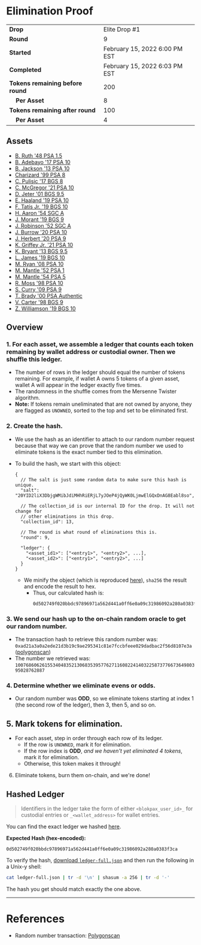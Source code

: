 # Elimination Proof

|||
|---|---|
| **Drop** | Elite Drop #1 |
| **Round** | 9 |
| **Started** | February 15, 2022 6:00 PM EST |
| **Completed** | February 15, 2022 6:03 PM EST |
| **Tokens remaining before round** | 200 |
| **&nbsp;&nbsp;&nbsp;&nbsp;Per Asset** | 8 |
| **Tokens remaining after round** | 100 |
| **&nbsp;&nbsp;&nbsp;&nbsp;Per Asset** | 4 |

## Assets

- [B. Ruth &#039;48 PSA 1.5](asset-847.md)
- [B. Adebayo &#039;17 PSA 10](asset-848.md)
- [B. Jackson &#039;13 PSA 10](asset-849.md)
- [Charizard &#039;99 PSA 8](asset-850.md)
- [C. Pulisic &#039;17 BGS 8](asset-851.md)
- [C. McGregor &#039;21 PSA 10](asset-852.md)
- [D. Jeter &#039;01 BGS 9.5](asset-853.md)
- [E. Haaland &#039;19 PSA 10](asset-854.md)
- [F. Tatís Jr. &#039;19 BGS 10](asset-855.md)
- [H. Aaron &#039;54 SGC A](asset-856.md)
- [J. Morant &#039;19 BGS 9](asset-857.md)
- [J. Robinson &#039;52 SGC A](asset-858.md)
- [J. Burrow &#039;20 PSA 10](asset-859.md)
- [J. Herbert &#039;20 PSA 9](asset-860.md)
- [K. Griffey Jr. &#039;21 PSA 10](asset-861.md)
- [K. Bryant &#039;13 BGS 9.5](asset-862.md)
- [L. James &#039;19 BGS 10](asset-863.md)
- [M. Ryan &#039;08 PSA 10](asset-864.md)
- [M. Mantle &#039;52 PSA 1](asset-865.md)
- [M. Mantle &#039;54 PSA 5](asset-866.md)
- [R. Moss &#039;98 PSA 10](asset-867.md)
- [S. Curry &#039;09 PSA 9](asset-868.md)
- [T. Brady &#039;00 PSA Authentic](asset-869.md)
- [V. Carter &#039;98 BGS 9](asset-870.md)
- [Z. Williamson &#039;19 BGS 10](asset-871.md)

## Overview

### 1. For each asset, we assemble a ledger that counts each token remaining by wallet address or custodial owner. Then we shuffle this ledger.
- The number of rows in the ledger should equal the number of tokens remaining. For example, if wallet A owns 5 tokens of a given asset, wallet A will appear in the ledger exactly five times.
- The randomness in the shuffle comes from the Mersenne Twister algorithm.
- **Note:** If tokens remain uneliminated that are not owned by anyone, they are flagged as `UNOWNED`, sorted to the top and set to be eliminated first.

### 2. Create the hash.
- We use the hash as an identifier to attach to our random number request because that way we can prove that the random number we used to eliminate tokens is the exact number tied to this elimination.
- To build the hash, we start with this object:
  ```jsonc
  {
    // The salt is just some random data to make sure this hash is unique.
    "salt": "20YID2liX3DbjgWMibJdiMHhRiERjL7yJOeP4jQyWK0LjmwElGQxDnAG8Eabl8so",

    // The collection_id is our internal ID for the drop. It will not change for
    // other eliminations in this drop.
    "collection_id": 13,

    // The round is what round of eliminations this is.
    "round": 9,

    "ledger": {
      "<asset_id1>": ["<entry1>", "<entry2>", ...],
      "<asset_id2>": ["<entry1>", "<entry2>", ...]
    }
  }
  ```

  - We minify the object (which is reproduced [here][ledger_full]), `sha256` the result and encode the result to hex.
    - Thus, our calculated hash is:
      ```plain
      0d502749f020bbdc97896971a562d441a0ff6e0a09c31986092a280a0383f3ca
      ```

### 3. We send our hash up to the on-chain random oracle to get our random number.
  - The transaction hash to retrieve this random number was: `0xad21a3a0a2ede21d3b19c9ae295341c81e7fccbfeee029dadbac2f56d8107e3a` ([polygonscan][random_txn])
  - The number we retrieved was: `100768606261553404835213068353957762711608224140322587377667364980395028762887`

### 4. Determine whether we eliminate evens or odds.
  
  - Our random number was **ODD**, so we eliminate tokens starting at index 1 (the second row of the ledger), then 3, then 5, and so on.
  
## 5. Mark tokens for elimination.
  - For each asset, step in order through each row of its ledger.
    - If the row is `UNOWNED`, mark it for elimination.
    - If the row index is **ODD**, _and we haven't yet eliminated 4 tokens_, mark it for elimination.
    - Otherwise, this token makes it through!

6. Eliminate tokens, burn them on-chain, and we're done!

## Hashed Ledger

> Identifiers in the ledger take the form of either `<blokpax_user_id>_` for custodial entries or `_<wallet_address>` for wallet entries.

You can find the exact ledger we hashed [here][ledger_full].

**Expected Hash (hex-encoded):**
```
0d502749f020bbdc97896971a562d441a0ff6e0a09c31986092a280a0383f3ca
```

To verify the hash, [download `ledger-full.json`][ledger_full] and then run the following in a Unix-y shell:

```bash
cat ledger-full.json | tr -d '\n' | shasum -a 256 | tr -d '-'
```

The hash you get should match exactly the one above.

---

# References

- Random number transaction: [Polygonscan][random_txn]

[random_txn]: https://polygonscan.com/tx/0xad21a3a0a2ede21d3b19c9ae295341c81e7fccbfeee029dadbac2f56d8107e3a
[ledger_full]: ledger-full.json
